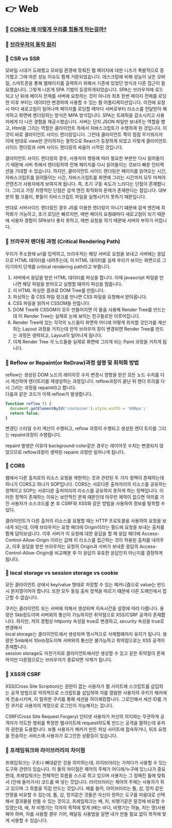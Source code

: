 # 👉 Web

### 🎈 [CORS는 왜 이렇게 우리를 힘들게 하는걸까?](https://github.com/saseungmin/frontend-tech-interview/tree/main/web/cors)

### 🎈 [브라우저의 동작 원리](https://github.com/saseungmin/frontend-tech-interview/tree/main/web/%EB%B8%8C%EB%9D%BC%EC%9A%B0%EC%A0%80%EC%9D%98%20%EB%8F%99%EC%9E%91%20%EC%9B%90%EB%A6%AC)

### 🎈 CSR vs SSR
모바일 시대가 도래했고 모바일 환경에 맞춰진 웹 페이지에 대한 니즈가 폭발적으로 증가했고 그에 따른 성능 이슈도 함께 거론되었습니다. 데스크탑에 비해 성능이 낮은 모바일, 스마트폰을 통해 웹페이지를 출력하기 위해서 기존에 있었던 방식과 다른 접근이 필요했습니다. 그렇게 나온게 SPA 기법이 등장하게되었습니다. SPA는 브라우저에 로드되고 난 뒤에 페이지 전체를 서버에 요청하는 것이 아니라 최초 한번 페이지 전체를 로딩한 이후 부터는 데이터만 변경하여 사용할 수 있는 웹 어플리케이션입니다. 이전에 요청 시 마다 새로고침이 일어나며 페이지를 로딩할 때마다 서버로부터 리소스를 전달받아 해석하고 화면에 렌더링하는 방식은 MPA 방식입니다. SPA는 트래픽을 감소시키고 사용자에게 더 나은 경험을 재공ㅇ했습니다. 서버는 단지 JSON 파일만 보내주는 역할을 헀고, Html을 그리는 역할은 클라이언트 측에서 자바스크립트가 수행하게 된 것입니다. 이것이 바로 클라이언트 사이드 렌더링입니다. 그런데 클라이언트 쪽이 점점 무거워지자 이에 반대로 view만 관리하자는 철학으로 React가 등장하게 되었고 이렇게 클라이언트 사이드 렌더링과 서버 사이드 렌더링의 싸움이 시작된 것입니다.   

클라이언트 사이드 렌더링의 경우, 사용자의 행동에 따라 필요한 부분만 다시 읽어들이기 때문에 서버 측에서 렌더링하여 전체 페이지를 다시 읽어들이는 것보다 빠른 인터렉션을 기대할 수 있습니다. 하지만, 클라이언트 사이드 렌더링은 페이지를 읽어오는 시간, 자바스크립트를 읽어들이는 시간, 자바스크립트를 화면에 그리는 시간까지 모두 마쳐야 콘텐츠가 사용자에게 보여지게 됩니다. 즉, 초기 구동 속도가 느리다는 단점이 존재합니다. 그리고 가장 치명적인 단점은 검색 엔진 최적화의 문제가 존재한다는 점입니다. 대부분의 웹 크롤러, 봇들이 자바스크립트 파일을 실행시키지 못하기 때문입니다.   

반대로 서버사이드 렌더링인 경우 JS를 이용한 렌더링이 아니기 떄문에 검색 엔진에 최적화가 가능하고, 초기 로딩은 빠르지만, 매번 페이지 요쳥떄마다 새로고침이 되기 때문에 사용자 경험이 SPA보다 좋지 못하고, 매번 요청을 하기 때문에 서버의 부하가 커집니다.   

### 🎈 브라우저 렌더링 과정 (Critical Rendering Path)
우리가 주소창에 url를 입력하고, 브라우저는 해당 서버로 요청을 보내고 서버에는 응답으로 HTML 데이터를 내려주는데, 이 HTML 데이터를 실제 우리가 보이는 화면으로 그리기까지 단계를 critical rendering path라고 부릅니다.   
1. 서버에서 응답을 받은 HTML 데이터를 파싱을 합니다. 이때 javascript 파일을 만나면 해당 파일을 받아오고 실행할 떄까지 파싱을 멈춥니다.
2. 이 HTML 파싱한 결과로 DOM Tree를 만듭니다.
3. 파싱하는 중 CSS 파일 링크를 만나면 CSS 파일을 요청해서 받아옵니다.
4. CSS 파일을 읽어서 CSSOM을 만듭니다.
5. DOM Tree와 CSSOM이 모두 만들어지면 이 둘을 사용해 Render Tree를 만드는데 이 Render Tree는 실제로 눈에 보이는 친구들로만 이루어집니다.
6. Render Tree에 있는 각각의 노드들이 화면의 어디에 어떻게 위치할 것인가를 계산하는 Layout 과정을 거치는데 만약 브라우저 창이 변경되면 Render Tree를 만드는 과정은 생략되고, Layout이 일어나게 됩니다.
7. 이제 Render Tree 각 노드들을 실제로 화면에 그리게 되는 Paint 과정을 거치게 됩니다.

### 🎈 Reflow or Repaint(or ReDraw)과정 설명 및 최적화 방법
reflow는 생성된 DOM 노드의 레이아웃 수치 변경시 영향을 받은 모든 노드 수치를 다시 계산하여 렌더트리를 재생성하는 과정입니다. reflow과정이 끝난 뒤 렌더 트리를 다시 그리는 과정을 repaint라고 합니다.   
다음과 같은 코드가 이제 reflow가 발생합니다.

```js
function reflow () {
  document.getElementById('container').style.width = '600px';
  return false;
}
```
변경딘 스타일 수치 계산이 수행되고, reflow 과정이 수행되고 생성된 렌더 트리를 그리는 repaint과정이 수행됩니다.

repaint 발생은 이유야 background-color같은 경우는 레이아웃 수치는 변경되지 않았으므로 reflow과정이 생략된 repaint 과정만 일어나게 됩니다.

### 🎈 CORS
웹에서 다른 출처로의 리소스 요청을 제한하는 것과 관련된 두 가지 정책이 존재하는데 하나가 CORS고 하나가 SOP입니다. CORS는 서로다른 출처끼리의 리소스를 공유하는 정책이고 SOP는 서로다른 출처끼리의 리소스를 공유하지 못하게 하는 정책입니다. 이러한 정책이 존재하는 이유는 보안적인 문제 때문인데 아무런 제약이 없으면 악의를 가진 사용자가 소스코드를 본 후 CSRF와 XSS와 같은 방법을 사용하여 정보를 탈취할 수 있다.   

클라이언트가 다른 출처의 리소스를 요쳥할 때는 HTTP 프로토콜을 사용하여 요청을 보내게 되는데, 이때 브라우저는 요청 헤더에 Origin이라는 필드에 요청을 보내는 출처를 함께 담아보냅니다. 이후 서버가 이 요청에 대한 응답을 할 때 응답 헤더에 Access-Control-Allow-Origin 이라는 값에 이 리소스를 접근하는 것이 허용된 출처를 내려주고, 이후 응답을 받은 브라우저는 요청의 Origin과 서버가 보내준 응답의 Access-Control-Allow-Origin을 비교해본 후 이 응답이 유효한 응답인지 아닌지를 결정하게 됩니다.

### 🎈 local storage vs session storage vs cookie
모든 클라이언트 상에서 key/value 형태로 저장할 수 있는 메커니즘으로 value는 반드시 문자열이어야 합니다. 또한 모두 동일 출처 정책을 따르기 떄문에 다른 도메인에서 접근할 수 없습니다.   

쿠키는 클라이언트 또는 서버에 의해서 생성되며 지속시간을 설정에 따라 다릅니다. 용량은 5kb정도이며 서버와의 통신이 가능하지만 취약점으로 XSS/CSRF 공격이 존재합니다. 하지만, 저의 경험상 httponly 속성을 true로 변경하고, security 속성을 true로 변경해서   
local storage는 클라이언트에서 생성되며 명시적으로 삭제할떄까지 유지가 됩니다. 용량은 5mb에서 10mb정도이며 서버와의 통신은 불가능하고 취약점으로는 XSS 공격이 존재합니다.   
session storage도 마찬가지로 클라이언트에서만 생성할 수 있고 같은 취약점이 존재하지만 다른점으로는 브라우저가 종료되면 삭제가 됩니다.

### 🎈 XSS와 CSRF
XSS(Cross Site Scription)는 권한이 없는 사용자가 웹 사이트에 스크립트를 삽입하는 공격 방법으로 악의적으로 스크립트를 삽입하여 이를 열람한 사용자의 쿠키가 해커에게 전송시키며, 이 탈취한 쿠키를 통해 세션을 하이제킹합니다. 그로인해서 세션 ID를 가진 쿠키로 사용자의 계정으로 로그인이 가능해지는 겁니다.   

CSRF(Cross Site Request Forgery) 인터넷 사용자가 자신의 의지와는 무관하게 공격자가 의도한 행위를 특정한 웹사이트에 request하도록 만드는 공격을 말하는데 유저의 권한을 도용합니다. 보통 사용자가 해커가 만든 피싱 사이트에 접속하거나, 위조 요청을 전송하는 서비스에 사용자가 로그인한 상황등이 있습니다.

### 🎈 프레임워크와 라이브러리의 차이점
프레임워크는 구조나 뼈대같은 것을 의미하는데, 라이브러리는 가져다가 사용할 수 있는 도구와 관련이 있습니다. 이 둘의 차이점은 제어의 주체가 어디에/누구에 있느냐가 중요한데, 프레임워크는 전체적인 흐름을 스스로 쥐고 있으며 사용자는 그 정해진 틀에 맞춰서 (안에 들어가서) 코드를 짜 넣는 것입니다. 라이브러리는 제어의 주체는 사용자가 쥐고 있으며 그 흐름을 직접 만드는 것입니다. 예를 들어, 라이브러리는 톱, 삽, 망치 같은 연장을 비유할 수 있는데, 톱, 삽, 망치같은 것들은 자신이 원하는 도구를 마음대로 선택해서 결과물을 만들 수 있는 것이고, 프레임워크는 배, 차, 비행기같은 탈것에 비유할 수 있겠는데, 배, 차 비행기는 각자의 목적에 맞게 (배는 바다, 비행기는 하늘, 차는 땅)사용해야 하며, 차를 사용할 경우 기어, 패달등 사용법을 알면 내가 만들 필요 없이 목적에 맞게 사용할 수 있습니다.
